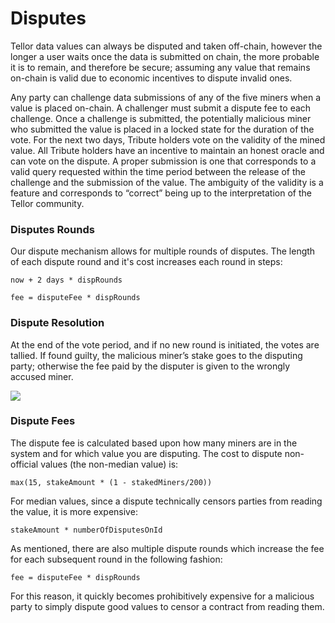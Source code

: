 # Disputes

Tellor data values can always be disputed and taken off-chain, however the  longer a user waits once the data is submitted on chain, the more probable it is to remain, and therefore be secure; assuming any value that remains on-chain is valid due to economic incentives to dispute invalid ones.   

Any party can challenge data submissions of any of the five miners when a value is placed on-chain.  A challenger must submit a dispute fee to each challenge.  Once a challenge is submitted, the potentially malicious miner who submitted the value is placed in a locked state for the duration of the vote.  For the next two days, Tribute holders vote on the validity of the mined value.  All Tribute holders have an incentive to maintain an honest oracle and can vote on the dispute.  A proper submission is one that corresponds to a valid query requested within the time period between the release of the challenge and the submission of the value. The ambiguity of the validity is a feature and corresponds to “correct” being up to the interpretation of the Tellor community.

### Disputes Rounds 

Our dispute mechanism allows for multiple rounds of disputes.  The length of each dispute round and it's cost increases each round in steps:  

`now + 2 days * dispRounds`

`fee = disputeFee * dispRounds`

### Dispute Resolution

At the end of the vote period, and if no new round is initiated, the votes are tallied.   If found guilty, the malicious miner’s stake goes to the disputing party; otherwise the fee paid by the disputer is given to the wrongly accused miner.   


![](../../.gitbook/assets/tellor_infographics2_dispute_def_hd.png)

### Dispute Fees

The dispute fee is calculated based upon how many miners are in the system and for which value you are disputing.  The cost to dispute non-official values \(the non-median value\) is:

`max(15, stakeAmount * (1 - stakedMiners/200))`

For median values, since a dispute technically censors parties from reading the value, it is more expensive:

`stakeAmount * numberOfDisputesOnId`

As mentioned, there are also multiple dispute rounds which increase the fee for each subsequent round in the following fashion:

`fee = disputeFee * dispRounds`

For this reason, it quickly becomes prohibitively expensive for a malicious party to simply dispute good values to censor a contract from reading them.   


